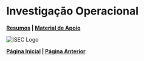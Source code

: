 # Investigação Operacional

**[Resumos](Summary.md) | [Material de Apoio](https://github.com/TheForgottened/licenciatura-engenharia-informatica/tree/IO-20-21)**

![ISEC Logo](https://moodle.isec.pt/moodle/pluginfile.php/1/theme_adaptable/logo/1581343866/logo.png)

**[Página Inicial](../../../index.md) | [Página Anterior](../1stSemester.md)**